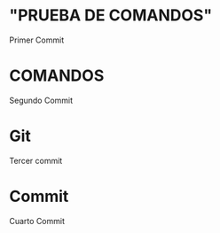 # "PRUEBA DE COMANDOS"
Primer Commit

# COMANDOS
Segundo Commit

# Git 
Tercer commit

# Commit
Cuarto Commit